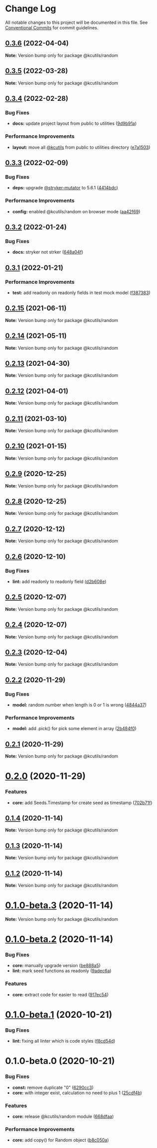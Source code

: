 # Change Log

All notable changes to this project will be documented in this file.
See [Conventional Commits](https://conventionalcommits.org) for commit guidelines.

## [0.3.6](https://github.com/kamontat/kcutils/compare/@kcutils/random@0.3.5...@kcutils/random@0.3.6) (2022-04-04)

**Note:** Version bump only for package @kcutils/random





## [0.3.5](https://github.com/kamontat/kcutils/compare/@kcutils/random@0.3.4...@kcutils/random@0.3.5) (2022-03-28)

**Note:** Version bump only for package @kcutils/random





## [0.3.4](https://github.com/kamontat/kcutils/compare/@kcutils/random@0.3.3...@kcutils/random@0.3.4) (2022-02-28)


### Bug Fixes

* **docs:** update project layout from public to utilities ([9d9b91a](https://github.com/kamontat/kcutils/commit/9d9b91a025b0d3148766761e450d290022d03cd7))


### Performance Improvements

* **layout:** move all [@kcutils](https://github.com/kcutils) from public to utilities directory ([e7a1503](https://github.com/kamontat/kcutils/commit/e7a15034d6d3d3216a89353e74678e2f60120108))





## [0.3.3](https://github.com/kamontat/kcutils/compare/@kcutils/random@0.3.2...@kcutils/random@0.3.3) (2022-02-09)


### Bug Fixes

* **deps:** upgrade [@stryker-mutator](https://github.com/stryker-mutator) to 5.6.1 ([4414bdc](https://github.com/kamontat/kcutils/commit/4414bdc71996c26394247a055e690b881d27a784))


### Performance Improvements

* **config:** enabled @kcutils/random on browser mode ([aa42f69](https://github.com/kamontat/kcutils/commit/aa42f69420b6cb944e23a9e8cb56c1bdef5860cb))





## [0.3.2](https://github.com/kamontat/kcutils/compare/@kcutils/random@0.3.1...@kcutils/random@0.3.2) (2022-01-24)


### Bug Fixes

* **docs:** stryker not strker ([648a04f](https://github.com/kamontat/kcutils/commit/648a04f7ebe0867c4c001f2a84d89029f046f364))





## [0.3.1](https://github.com/kamontat/kcutils/compare/@kcutils/random@0.2.15...@kcutils/random@0.3.1) (2022-01-21)


### Performance Improvements

* **test:** add readonly on readonly fields in test mock model ([f387383](https://github.com/kamontat/kcutils/commit/f387383724f72cc85699f2adcdb8683f66a29d9a))


## [0.2.15](https://github.com/kamontat/kcutils/compare/@kcutils/random@0.2.14...@kcutils/random@0.2.15) (2021-06-11)

**Note:** Version bump only for package @kcutils/random





## [0.2.14](https://github.com/kamontat/kcutils/compare/@kcutils/random@0.2.13...@kcutils/random@0.2.14) (2021-05-11)

**Note:** Version bump only for package @kcutils/random





## [0.2.13](https://github.com/kamontat/kcutils/compare/@kcutils/random@0.2.12...@kcutils/random@0.2.13) (2021-04-30)

**Note:** Version bump only for package @kcutils/random





## [0.2.12](https://github.com/kamontat/kcutils/compare/@kcutils/random@0.2.11...@kcutils/random@0.2.12) (2021-04-01)

**Note:** Version bump only for package @kcutils/random





## [0.2.11](https://github.com/kamontat/kcutils/compare/@kcutils/random@0.2.10...@kcutils/random@0.2.11) (2021-03-10)

**Note:** Version bump only for package @kcutils/random





## [0.2.10](https://github.com/kamontat/kcutils/compare/@kcutils/random@0.2.9...@kcutils/random@0.2.10) (2021-01-15)

**Note:** Version bump only for package @kcutils/random





## [0.2.9](https://github.com/kamontat/kcutils/compare/@kcutils/random@0.2.8...@kcutils/random@0.2.9) (2020-12-25)

**Note:** Version bump only for package @kcutils/random





## [0.2.8](https://github.com/kamontat/kcutils/compare/@kcutils/random@0.2.7...@kcutils/random@0.2.8) (2020-12-25)

**Note:** Version bump only for package @kcutils/random





## [0.2.7](https://github.com/kamontat/kcutils/compare/@kcutils/random@0.2.6...@kcutils/random@0.2.7) (2020-12-12)

**Note:** Version bump only for package @kcutils/random





## [0.2.6](https://github.com/kamontat/kcutils/compare/@kcutils/random@0.2.5...@kcutils/random@0.2.6) (2020-12-10)


### Bug Fixes

* **lint:** add readonly to readonly field ([d2b608e](https://github.com/kamontat/kcutils/commit/d2b608ef4ae245293018d41645c61950fd3bf8e1))





## [0.2.5](https://github.com/kamontat/kcutils/compare/@kcutils/random@0.2.4...@kcutils/random@0.2.5) (2020-12-07)

**Note:** Version bump only for package @kcutils/random





## [0.2.4](https://github.com/kamontat/kcutils/compare/@kcutils/random@0.2.3...@kcutils/random@0.2.4) (2020-12-07)

**Note:** Version bump only for package @kcutils/random





## [0.2.3](https://github.com/kamontat/kcutils/compare/@kcutils/random@0.2.2...@kcutils/random@0.2.3) (2020-12-04)

**Note:** Version bump only for package @kcutils/random





## [0.2.2](https://github.com/kamontat/kcutils/compare/@kcutils/random@0.2.1...@kcutils/random@0.2.2) (2020-11-29)


### Bug Fixes

* **model:** random number when length is 0 or 1 is wrong ([4844a37](https://github.com/kamontat/kcutils/commit/4844a37f13fd5eb292b255a6a1097eeb2fa82226))


### Performance Improvements

* **model:** add .pick(<array>) for pick some element in array ([2b484f0](https://github.com/kamontat/kcutils/commit/2b484f076b7e332ed660af831fb2660cdf633e2d))





## [0.2.1](https://github.com/kamontat/kcutils/compare/@kcutils/random@0.2.0...@kcutils/random@0.2.1) (2020-11-29)

**Note:** Version bump only for package @kcutils/random





# [0.2.0](https://github.com/kamontat/kcutils/compare/@kcutils/random@0.1.4...@kcutils/random@0.2.0) (2020-11-29)


### Features

* **core:** add Seeds.Timestamp for create seed as timestamp ([702b71f](https://github.com/kamontat/kcutils/commit/702b71f33706b9276aa6e48ad1772a2bb96656ed))





## [0.1.4](https://github.com/kamontat/kcutils/compare/@kcutils/random@0.1.3...@kcutils/random@0.1.4) (2020-11-14)

**Note:** Version bump only for package @kcutils/random





## [0.1.3](https://github.com/kamontat/kcutils/compare/@kcutils/random@0.1.2...@kcutils/random@0.1.3) (2020-11-14)

**Note:** Version bump only for package @kcutils/random





## [0.1.2](https://github.com/kamontat/kcutils/compare/@kcutils/random@0.1.0-beta.3...@kcutils/random@0.1.2) (2020-11-14)

**Note:** Version bump only for package @kcutils/random





# [0.1.0-beta.3](https://github.com/kamontat/kcutils/compare/@kcutils/random@0.1.0-beta.2...@kcutils/random@0.1.0-beta.3) (2020-11-14)

**Note:** Version bump only for package @kcutils/random





# [0.1.0-beta.2](https://github.com/kamontat/kcutils/compare/@kcutils/random@0.1.0-beta.1...@kcutils/random@0.1.0-beta.2) (2020-11-14)


### Bug Fixes

* **core:** manually upgrade version ([be888a5](https://github.com/kamontat/kcutils/commit/be888a5d383c189347b71bfeb94fdcda8059f675))
* **lint:** mark seed functions as readonly ([9adec6a](https://github.com/kamontat/kcutils/commit/9adec6ab17a4a2fe2f32f3a956380b44b7ad69eb))


### Features

* **core:** extract code for easier to read ([917ec54](https://github.com/kamontat/kcutils/commit/917ec541b85b9ddc5e962cbde2082ea5e5453642))





# [0.1.0-beta.1](https://github.com/kamontat/kcutils/compare/@kcutils/random@0.1.0-beta.0...@kcutils/random@0.1.0-beta.1) (2020-10-21)


### Bug Fixes

* **lint:** fixing all linter which is code styles ([f8cd54d](https://github.com/kamontat/kcutils/commit/f8cd54dd1eea35dc76c7ec737a6eecb7d3cb0429))





# 0.1.0-beta.0 (2020-10-21)


### Bug Fixes

* **const:** remove duplicate "0" ([6290cc3](https://github.com/kamontat/kcutils/commit/6290cc3c82f97bfdcea7a847c011cd03c22ebb07))
* **core:** with integer exist, calculation no need to plus 1 ([25cdf4b](https://github.com/kamontat/kcutils/commit/25cdf4b0f9f292a99a6b1284fa52a7c9fc0fb860))


### Features

* **core:** release @kcutils/random module ([668dfaa](https://github.com/kamontat/kcutils/commit/668dfaa82b9b8a33dc3770aa5fa67402edd5e92f))


### Performance Improvements

* **core:** add copy() for Random object ([b8c050a](https://github.com/kamontat/kcutils/commit/b8c050ae2a8f6b0b147c294da1117cb6e03172de))
